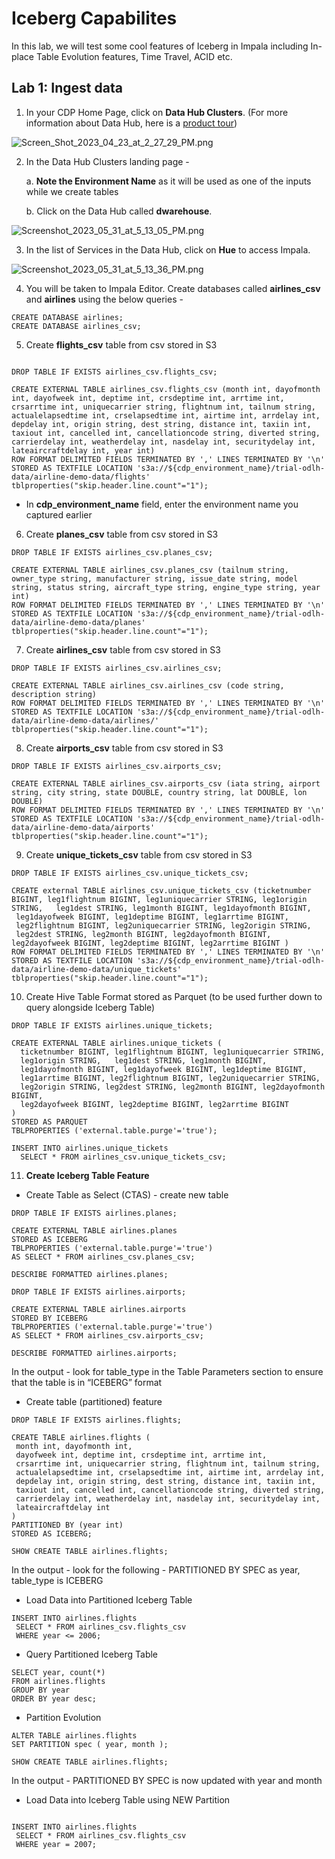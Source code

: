 # Iceberg Capabilites 

In this lab, we will test some cool features of Iceberg in Impala including In-place Table Evolution features, Time Travel, ACID etc.

## Lab 1: Ingest data 

1. In your CDP Home Page, click on **Data Hub Clusters**. (For more information about Data Hub, here is a [product tour](https://www.cloudera.com/products/data-hub/cdp-tour-data-hub.html))

![Screen_Shot_2023_04_23_at_2_27_29_PM.png](images/Screen_Shot_2023_04_23_at_2_27_29_PM.png)

2. In the Data Hub Clusters landing page - 

   a. **Note the Environment Name** as it will be used as one of the inputs while we create tables
   
   b. Click on the Data Hub called **dwarehouse**. 

![Screenshot_2023_05_31_at_5_13_05_PM.png](images/Screenshot_2023_05_31_at_5_13_05_PM.png)

3. In the list of Services in the Data Hub, click on **Hue** to access Impala.

![Screenshot_2023_05_31_at_5_13_36_PM.png](images/Screenshot_2023_05_31_at_5_13_36_PM.png)

4. You will be taken to Impala Editor. Create databases called **airlines_csv** and **airlines** using the below queries - 

```
CREATE DATABASE airlines;
CREATE DATABASE airlines_csv;
```

5. Create **flights_csv** table from csv stored in S3

```

DROP TABLE IF EXISTS airlines_csv.flights_csv;

CREATE EXTERNAL TABLE airlines_csv.flights_csv (month int, dayofmonth int, dayofweek int, deptime int, crsdeptime int, arrtime int, crsarrtime int, uniquecarrier string, flightnum int, tailnum string, actualelapsedtime int, crselapsedtime int, airtime int, arrdelay int, depdelay int, origin string, dest string, distance int, taxiin int, taxiout int, cancelled int, cancellationcode string, diverted string, carrierdelay int, weatherdelay int, nasdelay int, securitydelay int, lateaircraftdelay int, year int)
ROW FORMAT DELIMITED FIELDS TERMINATED BY ',' LINES TERMINATED BY '\n'
STORED AS TEXTFILE LOCATION 's3a://${cdp_environment_name}/trial-odlh-data/airline-demo-data/flights' tblproperties("skip.header.line.count"="1");

```

* In **cdp_environment_name** field, enter the environment name you captured earlier

6. Create **planes_csv** table from csv stored in S3

```
DROP TABLE IF EXISTS airlines_csv.planes_csv;

CREATE EXTERNAL TABLE airlines_csv.planes_csv (tailnum string, owner_type string, manufacturer string, issue_date string, model string, status string, aircraft_type string, engine_type string, year int)
ROW FORMAT DELIMITED FIELDS TERMINATED BY ',' LINES TERMINATED BY '\n'
STORED AS TEXTFILE LOCATION 's3a://${cdp_environment_name}/trial-odlh-data/airline-demo-data/planes' tblproperties("skip.header.line.count"="1");

```
7. Create **airlines_csv** table from csv stored in S3

```
DROP TABLE IF EXISTS airlines_csv.airlines_csv;

CREATE EXTERNAL TABLE airlines_csv.airlines_csv (code string, description string) 
ROW FORMAT DELIMITED FIELDS TERMINATED BY ',' LINES TERMINATED BY '\n'
STORED AS TEXTFILE LOCATION 's3a://${cdp_environment_name}/trial-odlh-data/airline-demo-data/airlines/' tblproperties("skip.header.line.count"="1");
```

8. Create **airports_csv** table from csv stored in S3

```
DROP TABLE IF EXISTS airlines_csv.airports_csv;

CREATE EXTERNAL TABLE airlines_csv.airports_csv (iata string, airport string, city string, state DOUBLE, country string, lat DOUBLE, lon DOUBLE)
ROW FORMAT DELIMITED FIELDS TERMINATED BY ',' LINES TERMINATED BY '\n'
STORED AS TEXTFILE LOCATION 's3a://${cdp_environment_name}/trial-odlh-data/airline-demo-data/airports' tblproperties("skip.header.line.count"="1");

```

9. Create **unique_tickets_csv** table from csv stored in S3

```
DROP TABLE IF EXISTS airlines_csv.unique_tickets_csv;

CREATE external TABLE airlines_csv.unique_tickets_csv (ticketnumber BIGINT, leg1flightnum BIGINT, leg1uniquecarrier STRING, leg1origin STRING,   leg1dest STRING, leg1month BIGINT, leg1dayofmonth BIGINT,   
 leg1dayofweek BIGINT, leg1deptime BIGINT, leg1arrtime BIGINT,   
 leg2flightnum BIGINT, leg2uniquecarrier STRING, leg2origin STRING,   
 leg2dest STRING, leg2month BIGINT, leg2dayofmonth BIGINT,   leg2dayofweek BIGINT, leg2deptime BIGINT, leg2arrtime BIGINT ) 
ROW FORMAT DELIMITED FIELDS TERMINATED BY ',' LINES TERMINATED BY '\n' 
STORED AS TEXTFILE LOCATION 's3a://${cdp_environment_name}/trial-odlh-data/airline-demo-data/unique_tickets' 
tblproperties("skip.header.line.count"="1");
```

10. Create Hive Table Format stored as Parquet (to be used further down to query alongside Iceberg Table)

```
DROP TABLE IF EXISTS airlines.unique_tickets;

CREATE EXTERNAL TABLE airlines.unique_tickets (
  ticketnumber BIGINT, leg1flightnum BIGINT, leg1uniquecarrier STRING,
  leg1origin STRING,   leg1dest STRING, leg1month BIGINT,
  leg1dayofmonth BIGINT, leg1dayofweek BIGINT, leg1deptime BIGINT,
  leg1arrtime BIGINT, leg2flightnum BIGINT, leg2uniquecarrier STRING,
  leg2origin STRING, leg2dest STRING, leg2month BIGINT, leg2dayofmonth BIGINT,
  leg2dayofweek BIGINT, leg2deptime BIGINT, leg2arrtime BIGINT 
) 
STORED AS PARQUET 
TBLPROPERTIES ('external.table.purge'='true');

INSERT INTO airlines.unique_tickets
  SELECT * FROM airlines_csv.unique_tickets_csv;

```

11. **Create Iceberg Table Feature**

* Create Table as Select (CTAS) - create new table

```
DROP TABLE IF EXISTS airlines.planes;

CREATE EXTERNAL TABLE airlines.planes 
STORED AS ICEBERG 
TBLPROPERTIES ('external.table.purge'='true')
AS SELECT * FROM airlines_csv.planes_csv;

DESCRIBE FORMATTED airlines.planes;

DROP TABLE IF EXISTS airlines.airports;

CREATE EXTERNAL TABLE airlines.airports
STORED BY ICEBERG
TBLPROPERTIES ('external.table.purge'='true')
AS SELECT * FROM airlines_csv.airports_csv;

DESCRIBE FORMATTED airlines.airports;

```
In the output - look for table_type in the Table Parameters section to ensure that the table is in “ICEBERG” format

* Create table (partitioned) feature

```
DROP TABLE IF EXISTS airlines.flights;

CREATE TABLE airlines.flights (
 month int, dayofmonth int, 
 dayofweek int, deptime int, crsdeptime int, arrtime int, 
 crsarrtime int, uniquecarrier string, flightnum int, tailnum string, 
 actualelapsedtime int, crselapsedtime int, airtime int, arrdelay int, 
 depdelay int, origin string, dest string, distance int, taxiin int, 
 taxiout int, cancelled int, cancellationcode string, diverted string, 
 carrierdelay int, weatherdelay int, nasdelay int, securitydelay int, 
 lateaircraftdelay int
) 
PARTITIONED BY (year int)
STORED AS ICEBERG;

SHOW CREATE TABLE airlines.flights;

```
In the output - look for the following - PARTITIONED BY SPEC as year, table_type is ICEBERG


* Load Data into Partitioned Iceberg Table

```
INSERT INTO airlines.flights
 SELECT * FROM airlines_csv.flights_csv
 WHERE year <= 2006;
```

* Query Partitioned Iceberg Table

```
SELECT year, count(*) 
FROM airlines.flights
GROUP BY year
ORDER BY year desc;
```

* Partition Evolution

```
ALTER TABLE airlines.flights
SET PARTITION spec ( year, month );

SHOW CREATE TABLE airlines.flights;
```
In the output - PARTITIONED BY SPEC is now updated with year and month

* Load Data into Iceberg Table using NEW Partition
```

INSERT INTO airlines.flights
 SELECT * FROM airlines_csv.flights_csv
 WHERE year = 2007;
```







